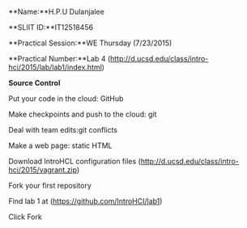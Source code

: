 
**Name:**H.P.U Dulanjalee

**SLIIT ID:**IT12518456

**Practical Session:**WE Thursday (7/23/2015)

**Practical Number:**Lab 4 (http://d.ucsd.edu/class/intro-hci/2015/lab/lab1/index.html)

**Source Control**

Put your code in the cloud: GitHub

Make checkpoints and push to the cloud: git

Deal with team edits:git conflicts

Make a web page: static HTML

Download IntroHCL configuration files (http://d.ucsd.edu/class/intro-hci/2015/vagrant.zip)

Fork your first repository

Find lab 1 at  (https://github.com/IntroHCI/lab1)

Click Fork


